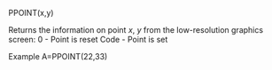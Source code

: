 PPOINT(x,y)

Returns the information on point <i>x</i>, <i>y</i> from the low-resolution graphics screen:
  0     - Point is reset
  Code  -  Point is set

Example
A=PPOINT(22,33)
